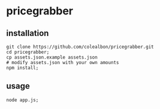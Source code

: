 # pricegrabber
## installation
```
git clone https://github.com/colealbon/pricegrabber.git
cd pricegrabber;
cp assets.json.example assets.json
# modify assets.json with your own amounts
npm install;
```  
## usage
```
node app.js;
```
